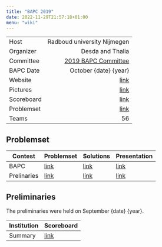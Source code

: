 ```yaml
---
title: "BAPC 2019"
date: 2022-11-29T21:57:18+01:00
menu: "wiki"
---
```



|            |                              |
|------------|-----------------------------:|
| Host       |  Radboud university Nijmegen |
| Organizer  |             Desda and Thalia |
| Committee  | [2019 BAPC Committee][email] |
| BAPC Date  |       October {date}  {year} | 
| Website    |              [link][website] |
| Pictures   |               [link][photos] |
| Scoreboard |           [link][scoreboard] |
| Problemset |           [link][problemset] |
| Teams      |                           56 |

## Problemset
| Contest     | Problemset                                                                         | Solutions                                                                         | Presentation                                                                      |
|-------------|------------------------------------------------------------------------------------|-----------------------------------------------------------------------------------|-----------------------------------------------------------------------------------|
| BAPC        | [link](http://commissies.ch.tudelft.nl/chipcie/archive/{year}/bapc/problemset.pdf) | [link](http://commissies.ch.tudelft.nl/chipcie/archive/{year}/bapc/solutions.zip) | [link](http://commissies.ch.tudelft.nl/chipcie/archive/{year}/bapc/solutions.pdf) 
| Prelinaries | [link](http://commissies.ch.tudelft.nl/chipcie/archive/{year}/dapc/problemset.pdf) | [link](http://commissies.ch.tudelft.nl/chipcie/archive/{year}/dapc/solutions.zip) | [link](http://commissies.ch.tudelft.nl/chipcie/archive/{year}/dapc/solutions.pdf) |

## Preliminaries
The preliminaries were held on September {date} {year}.

| Institution | Scoreboard                                |
|-------------|-------------------------------------------|
| Summary     | [link](https://2019.bapc.eu/results.html) |

[home]: index.md
[website]: https://2019.bapc.eu/
[email]: mailto:bapc2019@thalia.nu
[photos]: https://thalia.nu/members/photos/19-10-2019-bapc-2019/a3ce14a3b41bd36da2d81cc2e52ba77412a85f4b4d0a1cf8df907c48fad06df9/
[scoreboard]: https://{year}.bapc.eu/en/results/
[problemset]: http://commissies.ch.tudelft.nl/chipcie/archive/{year}/bapc/problemset.pdf
[date]: 19
 